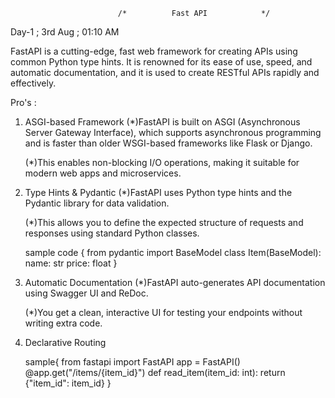                             /*          Fast API            */
                    
Day-1 ; 3rd Aug ; 01:10 AM

FastAPI is a cutting-edge, fast web framework for creating APIs using common Python type
hints. It is renowned for its ease of use, speed, and automatic documentation, and it is
used to create RESTful APIs rapidly and effectively.

Pro's :

1. ASGI-based Framework
    (*)FastAPI is built on ASGI (Asynchronous Server Gateway Interface), which supports     asynchronous programming and is faster than older WSGI-based frameworks like Flask or Django.

    (*)This enables non-blocking I/O operations, making it suitable for modern web apps and microservices.

2. Type Hints & Pydantic
    (*)FastAPI uses Python type hints and the Pydantic library for data validation.

    (*)This allows you to define the expected structure of requests and responses using standard Python classes.

    sample code
    {
    from pydantic import BaseModel
    class Item(BaseModel):
        name: str
        price: float
    }

3. Automatic Documentation
    (*)FastAPI auto-generates API documentation using Swagger UI and ReDoc.

    (*)You get a clean, interactive UI for testing your endpoints without writing extra code.

4. Declarative Routing

    sample{
        from fastapi import FastAPI
        app = FastAPI()
        @app.get("/items/{item_id}")
        def read_item(item_id: int):
            return {"item_id": item_id}
    }
    
